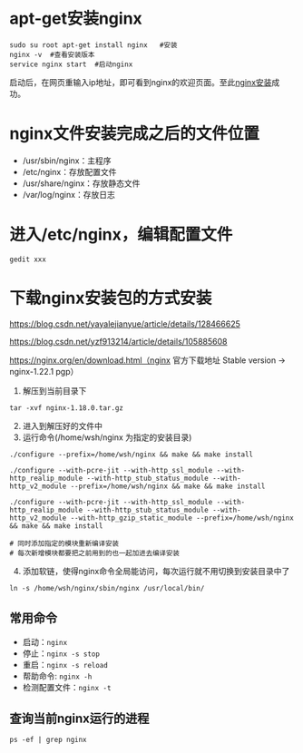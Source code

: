 # apt-get安装nginx

```shell
sudo su root apt-get install nginx   #安装
nginx -v  #查看安装版本
service nginx start  #启动nginx
```

启动后，在网页重输入ip地址，即可看到nginx的欢迎页面。至此[nginx安装](https://so.csdn.net/so/search?q=nginx安装&spm=1001.2101.3001.7020)成功。

# nginx文件安装完成之后的文件位置

- /usr/sbin/nginx：主程序
- /etc/nginx：存放配置文件
- /usr/share/nginx：存放静态文件
- /var/log/nginx：存放日志

# 进入/etc/nginx，编辑配置文件

```shell
gedit xxx
```



# 下载nginx安装包的方式安装

https://blog.csdn.net/yayalejianyue/article/details/128466625

https://blog.csdn.net/yzf913214/article/details/105885608

https://nginx.org/en/download.html（nginx 官方下载地址 Stable version -> nginx-1.22.1 pgp）

1. 解压到当前目录下

```shell
tar -xvf nginx-1.18.0.tar.gz
```

2. 进入到解压好的文件中
3. 运行命令(/home/wsh/nginx 为指定的安装目录)

```shell
./configure --prefix=/home/wsh/nginx && make && make install

./configure --with-pcre-jit --with-http_ssl_module --with-http_realip_module --with-http_stub_status_module --with-http_v2_module --prefix=/home/wsh/nginx && make && make install

./configure --with-pcre-jit --with-http_ssl_module --with-http_realip_module --with-http_stub_status_module --with-http_v2_module --with-http_gzip_static_module --prefix=/home/wsh/nginx && make && make install

# 同时添加指定的模块重新编译安装
# 每次新增模块都要把之前用到的也一起加进去编译安装
```

4. 添加软链，使得nginx命令全局能访问，每次运行就不用切换到安装目录中了

```shell
ln -s /home/wsh/nginx/sbin/nginx /usr/local/bin/
```

## 常用命令

- 启动：`nginx`
- 停止：`nginx -s stop`
- 重启：`nginx -s reload`
- 帮助命令: `nginx -h`
- 检测配置文件：`nginx -t`

## 查询当前nginx运行的进程

```shell
ps -ef | grep nginx
```